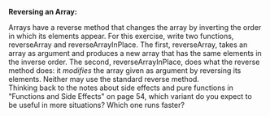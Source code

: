 **Reversing an Array:** 
  
Arrays have a reverse method that changes the array by inverting the order  
in which its elements appear. For this exercise, write two functions,  
reverseArray and reverseArrayInPlace. The first, reverseArray, takes an  
array as argument and produces a new array that has the same elements in  
the inverse order. The second, reverseArrayInPlace, does what the reverse  
method does: it *modifies* the array given as argument by reversing its  
elements. Neither may use the standard reverse method.  
Thinking back to the notes about side effects and pure functions in  
"Functions and Side Effects" on page 54, which variant do you expect to  
be useful in more situations? Which one runs faster?
